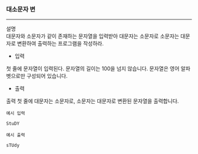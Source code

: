 ### 대소문자 변

---
설명 <br>
대문자와 소문자가 같이 존재하는 문자열을 입력받아 대문자는 소문자로 소문자는 대문자로 변환하여 출력하는 프로그램을 작성하라.

- 입력

첫 줄에 문자열이 입력된다. 문자열의 길이는 100을 넘지 않습니다. 문자열은 영어 알파벳으로만 구성되어 있습니다.

- 출력

출력 첫 줄에 대문자는 소문자로, 소문자는 대문자로 변환된 문자열을 출력합니다.

```
예시 입력

StuDY
```

```
예시 출력

sTUdy
```